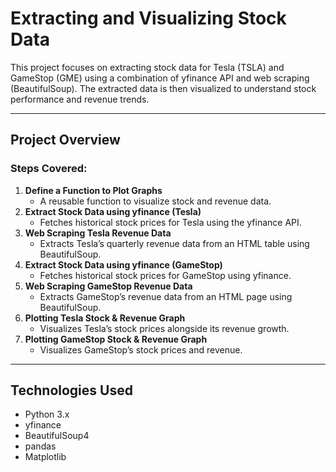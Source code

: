 # Extracting and Visualizing Stock Data

This project focuses on extracting stock data for Tesla (TSLA) and GameStop (GME) using a combination of yfinance API and web scraping (BeautifulSoup). The extracted data is then visualized to understand stock performance and revenue trends.

---
## Project Overview

### Steps Covered:
1. **Define a Function to Plot Graphs**
   - A reusable function to visualize stock and revenue data.
2. **Extract Stock Data using yfinance (Tesla)**
   - Fetches historical stock prices for Tesla using the yfinance API.
3. **Web Scraping Tesla Revenue Data**
   - Extracts Tesla’s quarterly revenue data from an HTML table using BeautifulSoup.
4. **Extract Stock Data using yfinance (GameStop)**
   - Fetches historical stock prices for GameStop using yfinance.
5. **Web Scraping GameStop Revenue Data**
   - Extracts GameStop’s revenue data from an HTML page using BeautifulSoup.
6. **Plotting Tesla Stock & Revenue Graph**
   - Visualizes Tesla’s stock prices alongside its revenue growth.
7. **Plotting GameStop Stock & Revenue Graph**
   - Visualizes GameStop’s stock prices and revenue.

---

## Technologies Used
- Python 3.x
- yfinance
- BeautifulSoup4
- pandas
- Matplotlib
